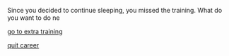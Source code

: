 Since you decided to continue sleeping, you missed the training. What do you want to do ne

[go to extra training](situations/extra-training.md)  

[quit career](situations/career.md) 